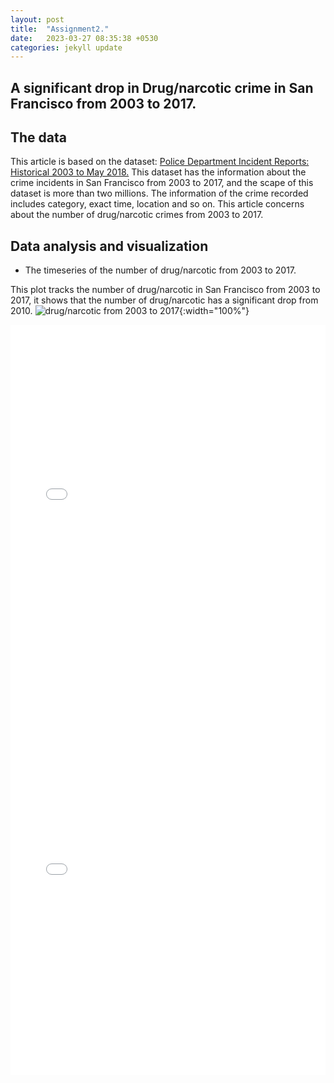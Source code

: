 ```yaml
---
layout: post
title:  "Assignment2."
date:   2023-03-27 08:35:38 +0530
categories: jekyll update
---
```


## A significant drop in Drug/narcotic crime in San Francisco from 2003 to 2017.

## The data

This article is based on the dataset: <a href="https://data.sfgov.org/Public-Safety/Police-Department-Incident-Reports-Historical-2003/tmnf-yvry">Police Department Incident Reports: Historical 2003 to May 2018.</a>
This dataset has the information about the crime incidents in San Francisco from 2003 to 2017, and the scape of this dataset is more than two millions.
The information of the crime recorded includes category, exact time, location and so on. This article concerns about
the number of drug/narcotic crimes from 2003 to 2017. 

## Data analysis and visualization

* The timeseries of the number of drug/narcotic from 2003 to 2017.

This plot tracks the number of drug/narcotic in San Francisco from 2003 to 2017, it shows that the number 
of drug/narcotic has a significant drop from 2010.
![drug/narcotic from 2003 to 2017]({{site.baseurl}}/images/DRUG.png){:width="100%"}

<iframe src="{https://hao83.github.io/assets/bokeh.html}" width="100%" height="600px" frameborder="0">
    Sorry, your browser doesn't support iframes.
</iframe>

<iframe src="{https://baidu.com}" width="100%" height="600px" frameborder="0">
    Sorry, your browser doesn't support iframes.
</iframe>

